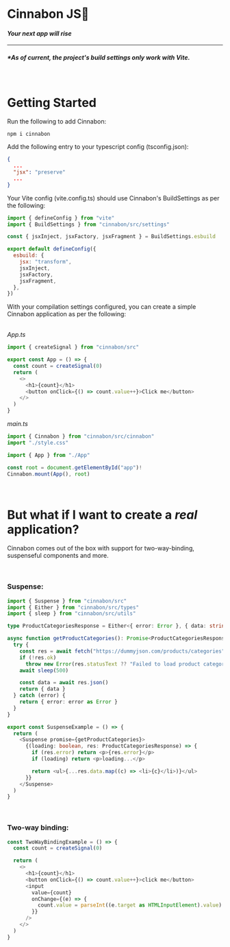 # **Cinnabon JS**🥧

#### _Your next app will rise_

---

##### \*_As of current, the project's build settings only work with Vite._

<br >

# Getting Started

Run the following to add Cinnabon:

`npm i cinnabon`

Add the following entry to your typescript config (tsconfig.json):

```json
{
  ...
  "jsx": "preserve"
  ...
}
```

Your Vite config (vite.config.ts) should use Cinnabon's BuildSettings as per the following:

```js
import { defineConfig } from "vite"
import { BuildSettings } from "cinnabon/src/settings"

const { jsxInject, jsxFactory, jsxFragment } = BuildSettings.esbuild

export default defineConfig({
  esbuild: {
    jsx: "transform",
    jsxInject,
    jsxFactory,
    jsxFragment,
  },
})
```

With your compilation settings configured, you can create a simple Cinnabon application as per the following:
<br />
<br />

_App.ts_

```js
import { createSignal } from "cinnabon/src"

export const App = () => {
  const count = createSignal(0)
  return (
    <>
      <h1>{count}</h1>
      <button onClick={() => count.value++}>Click me</button>
    </>
  )
}
```

_main.ts_

```js
import { Cinnabon } from "cinnabon/src/cinnabon"
import "./style.css"

import { App } from "./App"

const root = document.getElementById("app")!
Cinnabon.mount(App(), root)
```

<br>

# But what if I want to create a _real_ application?

Cinnabon comes out of the box with support for two-way-binding, suspenseful components and more.

<br>

### **Suspense:**

```ts
import { Suspense } from "cinnabon/src"
import { Either } from "cinnabon/src/types"
import { sleep } from "cinnabon/src/utils"

type ProductCategoriesResponse = Either<{ error: Error }, { data: string[] }>

async function getProductCategories(): Promise<ProductCategoriesResponse> {
  try {
    const res = await fetch("https://dummyjson.com/products/categories")
    if (!res.ok)
      throw new Error(res.statusText ?? "Failed to load product categories")
    await sleep(500)

    const data = await res.json()
    return { data }
  } catch (error) {
    return { error: error as Error }
  }
}

export const SuspenseExample = () => {
  return (
    <Suspense promise={getProductCategories}>
      {(loading: boolean, res: ProductCategoriesResponse) => {
        if (res.error) return <p>{res.error}</p>
        if (loading) return <p>loading...</p>

        return <ul>{...res.data.map((c) => <li>{c}</li>)}</ul>
      }}
    </Suspense>
  )
}
```

<br>

### **Two-way binding:**

```js
const TwoWayBindingExample = () => {
  const count = createSignal(0)

  return (
    <>
      <h1>{count}</h1>
      <button onClick={() => count.value++}>click me</button>
      <input
        value={count}
        onChange={(e) => {
          count.value = parseInt((e.target as HTMLInputElement).value)
        }}
      />
    </>
  )
}
```
